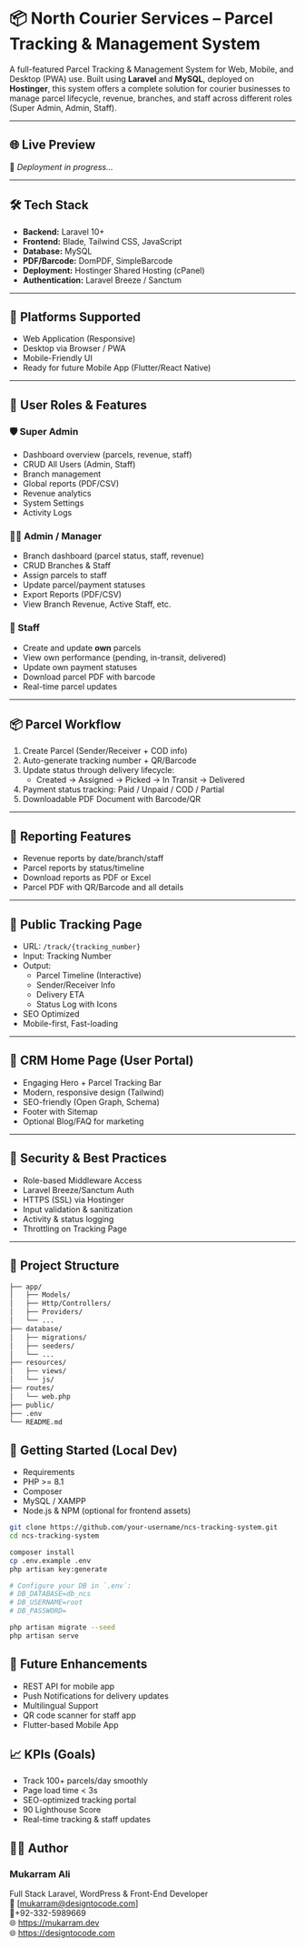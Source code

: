# 📦 North Courier Services – Parcel Tracking & Management System

A full-featured Parcel Tracking & Management System for Web, Mobile, and Desktop (PWA) use. Built using **Laravel** and **MySQL**, deployed on **Hostinger**, this system offers a complete solution for courier businesses to manage parcel lifecycle, revenue, branches, and staff across different roles (Super Admin, Admin, Staff).

---

## 🌐 Live Preview
🚧 _Deployment in progress..._

---

## 🛠️ Tech Stack

- **Backend:** Laravel 10+
- **Frontend:** Blade, Tailwind CSS, JavaScript
- **Database:** MySQL
- **PDF/Barcode:** DomPDF, SimpleBarcode
- **Deployment:** Hostinger Shared Hosting (cPanel)
- **Authentication:** Laravel Breeze / Sanctum

---

## 📲 Platforms Supported

- Web Application (Responsive)
- Desktop via Browser / PWA
- Mobile-Friendly UI
- Ready for future Mobile App (Flutter/React Native)

---

## 👥 User Roles & Features

### 🛡️ Super Admin
- Dashboard overview (parcels, revenue, staff)
- CRUD All Users (Admin, Staff)
- Branch management
- Global reports (PDF/CSV)
- Revenue analytics
- System Settings
- Activity Logs

### 🧑‍💼 Admin / Manager
- Branch dashboard (parcel status, staff, revenue)
- CRUD Branches & Staff
- Assign parcels to staff
- Update parcel/payment statuses
- Export Reports (PDF/CSV)
- View Branch Revenue, Active Staff, etc.

### 👷 Staff
- Create and update **own** parcels
- View own performance (pending, in-transit, delivered)
- Update own payment statuses
- Download parcel PDF with barcode
- Real-time parcel updates

---

## 📦 Parcel Workflow

1. Create Parcel (Sender/Receiver + COD info)
2. Auto-generate tracking number + QR/Barcode
3. Update status through delivery lifecycle:
   - Created → Assigned → Picked → In Transit → Delivered
4. Payment status tracking: Paid / Unpaid / COD / Partial
5. Downloadable PDF Document with Barcode/QR

---

## 🧾 Reporting Features

- Revenue reports by date/branch/staff
- Parcel reports by status/timeline
- Download reports as PDF or Excel
- Parcel PDF with QR/Barcode and all details

---

## 🔎 Public Tracking Page

- URL: `/track/{tracking_number}`
- Input: Tracking Number
- Output:
  - Parcel Timeline (Interactive)
  - Sender/Receiver Info
  - Delivery ETA
  - Status Log with Icons
- SEO Optimized
- Mobile-first, Fast-loading

---

## 🧩 CRM Home Page (User Portal)

- Engaging Hero + Parcel Tracking Bar
- Modern, responsive design (Tailwind)
- SEO-friendly (Open Graph, Schema)
- Footer with Sitemap
- Optional Blog/FAQ for marketing

---

## 🔐 Security & Best Practices

- Role-based Middleware Access
- Laravel Breeze/Sanctum Auth
- HTTPS (SSL) via Hostinger
- Input validation & sanitization
- Activity & status logging
- Throttling on Tracking Page

---

## 📁 Project Structure

```bash
├── app/
│   ├── Models/
│   ├── Http/Controllers/
│   ├── Providers/
│   └── ...
├── database/
│   ├── migrations/
│   ├── seeders/
│   └── ...
├── resources/
│   ├── views/
│   └── js/
├── routes/
│   └── web.php
├── public/
├── .env
└── README.md
```

## 🚀 Getting Started (Local Dev)
- Requirements
- PHP >= 8.1
- Composer
- MySQL / XAMPP
- Node.js & NPM (optional for frontend assets)

``` bash
git clone https://github.com/your-username/ncs-tracking-system.git
cd ncs-tracking-system

composer install
cp .env.example .env
php artisan key:generate

# Configure your DB in `.env`:
# DB_DATABASE=db_ncs
# DB_USERNAME=root
# DB_PASSWORD=

php artisan migrate --seed
php artisan serve

```
## 📌 Future Enhancements
- REST API for mobile app
- Push Notifications for delivery updates
- Multilingual Support
- QR code scanner for staff app
- Flutter-based Mobile App

## 📈 KPIs (Goals)
- Track 100+ parcels/day smoothly
- Page load time < 3s
- SEO-optimized tracking portal
- 90 Lighthouse Score
- Real-time tracking & staff updates

## 🧑‍💻 Author
### Mukarram Ali
Full Stack Laravel, WordPress & Front-End Developer<br/>
📧 [mukarram@designtocode.com] <br/>
📱+92-332-5989669<br/>
🌐 https://mukarram.dev <br/>
🌐 https://designtocode.com 

